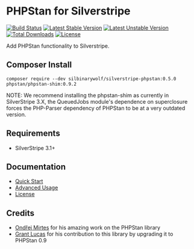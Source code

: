 # PHPStan for Silverstripe

[![Build Status](https://travis-ci.org/silbinarywolf/silverstripe-phpstan.svg?branch=master)](https://travis-ci.org/silbinarywolf/silverstripe-phpstan)
[![Latest Stable Version](https://poser.pugx.org/silbinarywolf/silverstripe-phpstan/version.svg)](https://github.com/silbinarywolf/silverstripe-phpstan/releases)
[![Latest Unstable Version](https://poser.pugx.org/silbinarywolf/silverstripe-phpstan/v/unstable.svg)](https://packagist.org/packages/silbinarywolf/silverstripe-phpstan)
[![Total Downloads](https://poser.pugx.org/silbinarywolf/silverstripe-phpstan/downloads.svg)](https://packagist.org/packages/silbinarywolf/silverstripe-phpstan)
[![License](https://poser.pugx.org/silbinarywolf/silverstripe-phpstan/license.svg)](https://github.com/silbinarywolf/silverstripe-phpstan/blob/master/LICENSE.md)

Add PHPStan functionality to Silverstripe.

## Composer Install

```
composer require --dev silbinarywolf/silverstripe-phpstan:0.5.0 phpstan/phpstan-shim:0.9.2
```

NOTE: We recommend installing the phpstan-shim as currently in SilverStripe 3.X, the QueuedJobs module's dependence on superclosure forces the PHP-Parser dependency of PHPStan to be at a very outdated version.

## Requirements

* SilverStripe 3.1+

## Documentation

* [Quick Start](docs/en/quick-start.md)
* [Advanced Usage](docs/en/advanced-usage.md)
* [License](LICENSE.md)

## Credits

* [Ondřej Mirtes](https://github.com/ondrejmirtes) for his amazing work on the PHPStan library
* [Grant Lucas](https://github.com/silbinarywolf/silverstripe-phpstan/pull/8) for his contribution to this library by upgrading it to PHPStan 0.9
